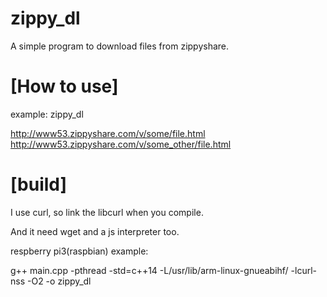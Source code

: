 # zippy_dl
A simple program to download files from zippyshare.

# [How to use]
example:
zippy_dl 

http://www53.zippyshare.com/v/some/file.html 
http://www53.zippyshare.com/v/some_other/file.html

# [build]
I use curl, so link the libcurl when you compile.

And it need wget and a js interpreter too.

respberry pi3(raspbian) example:

g++ main.cpp -pthread -std=c++14 -L/usr/lib/arm-linux-gnueabihf/ -lcurl-nss -O2 -o zippy_dl

